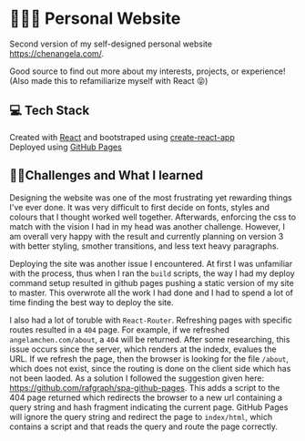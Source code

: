 # 👩🏻‍💻 Personal Website

Second version of my self-designed personal website https://chenangela.com/. 

Good source to find out more about my interests, projects, or experience! (Also made this to refamiliarize myself with 
React 😝)

## 💻 Tech Stack

Created with [React](https://reactjs.org/) and bootstraped using [create-react-app](https://reactjs.org/docs/create-a-new-react-app.html)\
Deployed using [GitHub Pages](https://pages.github.com/)

## 👩‍🎓Challenges and What I learned

Designing the website was one of the most frustrating yet rewarding things I've ever done. It was very difficult to first decide on fonts, styles and colours that I thought worked well together. Afterwards, enforcing the css to match with the vision I had in my head was another challenge. However, I am overall very happy with the result and currently planning on version 3 with better styling, smother transitions, and less text heavy paragraphs.

Deploying the site was another issue I encountered. At first I was unfamiliar with the process, thus when I ran the `build` scripts, the way I had my deploy command setup resulted in github pages pushing a static version of my site to master. This overwrote all the work I had done and I had to spend a lot of time finding the best way to deploy the site.

I also had a lot of toruble with `React-Router`. Refreshing pages with specific routes resulted in a `404` page. For example, if we refreshed `angelamchen.com/about`, a `404` will be returned. After some researching, this issue occurs since the server, which renders at the indedx, evalues the URL. If we refresh the page, then the browser is looking for the file `/about`, which does not exist, since the routing is done on the client side which has not been laoded. As a solution I followed the suggestion given here: https://github.com/rafgraph/spa-github-pages. This adds a script to the 404 page returned which redirects the browser to a new url containing a query string and hash fragment indicating the current page. GitHub Pages will ignore the query string and redirect the page to `index/html`, which contains a script and that reads the query and route the page correctly.
